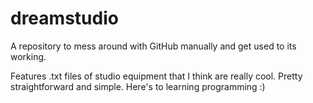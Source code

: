 # dreamstudio
A repository to mess around with GitHub manually and get used to its working.

Features .txt files of studio equipment that I think are really cool. Pretty straightforward and simple.
Here's to learning programming :)
